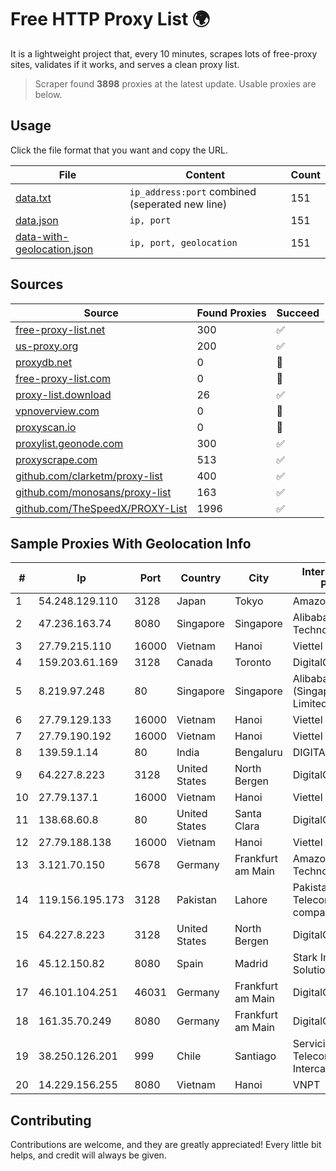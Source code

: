 
# Free HTTP Proxy List 🌍

It is a lightweight project that, every 10 minutes, scrapes lots of free-proxy sites, validates if it works, and serves a clean proxy list.


> Scraper found **3898** proxies at the latest update. Usable proxies are below.

## Usage

Click the file format that you want and copy the URL.


|File|Content|Count|
|----|-------|-----|
|[data.txt](https://raw.githubusercontent.com/themiralay/Proxy-List-World/master/data.txt)|`ip_address:port` combined (seperated new line)|151|
|[data.json](https://raw.githubusercontent.com/themiralay/Proxy-List-World/master/data.json)|`ip, port`|151|
|[data-with-geolocation.json](https://raw.githubusercontent.com/themiralay/Proxy-List-World/master/data-with-geolocation.json)|`ip, port, geolocation`|151|

## Sources

|Source|Found Proxies|Succeed|
|------|-------------|-------|
|[free-proxy-list.net](https://free-proxy-list.net)|300|✅|
|[us-proxy.org](https://www.us-proxy.org)|200|✅|
|[proxydb.net](http://proxydb.net)|0|🚫|
|[free-proxy-list.com](https://free-proxy-list.com/?page=&port=&type%5B%5D=http&type%5B%5D=https&up_time=0&search=Search)|0|🚫|
|[proxy-list.download](https://www.proxy-list.download/HTTP)|26|✅|
|[vpnoverview.com](https://vpnoverview.com/privacy/anonymous-browsing/free-proxy-servers)|0|🚫|
|[proxyscan.io](https://www.proxyscan.io)|0|🚫|
|[proxylist.geonode.com](https://proxylist.geonode.com/api/proxy-list?limit=300&page=1&sort_by=lastChecked&sort_type=desc&protocols=http,https)|300|✅|
|[proxyscrape.com](https://api.proxyscrape.com/v2/?request=displayproxies&protocol=http&timeout=10000&country=all&ssl=all&anonymity=all)|513|✅|
|[github.com/clarketm/proxy-list](https://raw.githubusercontent.com/clarketm/proxy-list/master/proxy-list-raw.txt)|400|✅|
|[github.com/monosans/proxy-list](https://raw.githubusercontent.com/monosans/proxy-list/main/proxies/http.txt)|163|✅|
|[github.com/TheSpeedX/PROXY-List](https://raw.githubusercontent.com/TheSpeedX/PROXY-List/master/http.txt)|1996|✅|


## Sample Proxies With Geolocation Info

|#|Ip|Port|Country|City|Internet Service Provider|
|-|--|----|-------|----|-------------------------|
|1|54.248.129.110|3128|Japan|Tokyo|Amazon.com, Inc.|
|2|47.236.163.74|8080|Singapore|Singapore|Alibaba (US) Technology Co., Ltd.|
|3|27.79.215.110|16000|Vietnam|Hanoi|Viettel Corporation|
|4|159.203.61.169|3128|Canada|Toronto|DigitalOcean, LLC|
|5|8.219.97.248|80|Singapore|Singapore|Alibaba Cloud (Singapore) Private Limited|
|6|27.79.129.133|16000|Vietnam|Hanoi|Viettel Corporation|
|7|27.79.190.192|16000|Vietnam|Hanoi|Viettel Corporation|
|8|139.59.1.14|80|India|Bengaluru|DIGITALOCEAN|
|9|64.227.8.223|3128|United States|North Bergen|DigitalOcean, LLC|
|10|27.79.137.1|16000|Vietnam|Hanoi|Viettel Corporation|
|11|138.68.60.8|80|United States|Santa Clara|DigitalOcean, LLC|
|12|27.79.188.138|16000|Vietnam|Hanoi|Viettel Corporation|
|13|3.121.70.150|5678|Germany|Frankfurt am Main|Amazon Technologies Inc.|
|14|119.156.195.173|3128|Pakistan|Lahore|Pakistan Telecommuication company limited|
|15|64.227.8.223|3128|United States|North Bergen|DigitalOcean, LLC|
|16|45.12.150.82|8080|Spain|Madrid|Stark Industries Solutions LTD|
|17|46.101.104.251|46031|Germany|Frankfurt am Main|DigitalOcean, LLC|
|18|161.35.70.249|8080|Germany|Frankfurt am Main|DigitalOcean, LLC|
|19|38.250.126.201|999|Chile|Santiago|Servicios De Telecomunicaciones Intercable Ltda.|
|20|14.229.156.255|8080|Vietnam|Hanoi|VNPT|



## Contributing

Contributions are welcome, and they are greatly appreciated! Every
little bit helps, and credit will always be given.

